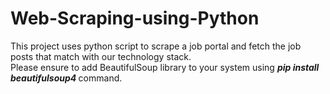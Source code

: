 # Web-Scraping-using-Python
This project uses python script to scrape a job portal and fetch the job posts that match with our technology stack. <br />
Please ensure to add BeautifulSoup library to your system using <strong><em> pip install beautifulsoup4 </em></strong> command.
